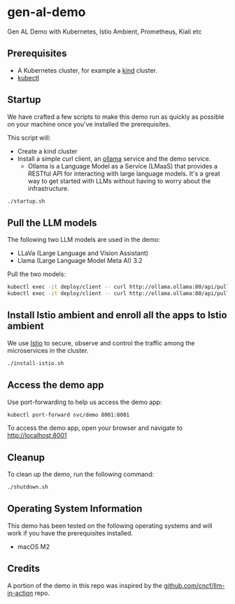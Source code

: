 # gen-al-demo
Gen AL Demo with Kubernetes, Istio Ambient, Prometheus, Kiali etc

## Prerequisites

- A Kubernetes cluster, for example a [kind](https://kind.sigs.k8s.io/) cluster.
- [kubectl](https://kubernetes.io/docs/tasks/tools/install-kubectl/)

## Startup

We have crafted a few scripts to make this demo run as quickly as possible on your machine once you've installed the prerequisites.

This script will:

- Create a kind cluster
- Install a simple curl client, an [ollama](https://ollama.com/) service and the demo service.
  - Ollama is a Language Model as a Service (LMaaS) that provides a RESTful API for interacting with large language models. It's a great way to get started with LLMs without having to worry about the infrastructure.

```sh
./startup.sh
```

## Pull the LLM models

The following two LLM models are used in the demo:
- LLaVa (Large Language and Vision Assistant)
- Llama (Large Language Model Meta AI) 3.2

Pull the two models:

```sh
kubectl exec -it deploy/client -- curl http://ollama.ollama:80/api/pull -d '{"name": "llama3.2"}'
kubectl exec -it deploy/client -- curl http://ollama.ollama:80/api/pull -d '{"name": "llava"}'
```

## Install Istio ambient and enroll all the apps to Istio ambient

We use [Istio](https://istio.io) to secure, observe and control the traffic among the microservices in the cluster.

```sh
./install-istio.sh
```

## Access the demo app

Use port-forwarding to help us access the demo app:

```sh
kubectl port-forward svc/demo 8001:8001
```

To access the demo app, open your browser and navigate to [http://localhost:8001](http://localhost:8001)

## Cleanup

To clean up the demo, run the following command:
```sh
./shutdown.sh
```

## Operating System Information

This demo has been tested on the following operating systems and will work if you have the prerequisites installed.

- macOS M2

## Credits
A portion of the demo in this repo was inspired by the [github.com/cncf/llm-in-action](github.com/cncf/llm-in-action) repo.

